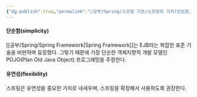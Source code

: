 ```yaml
---
{"dg-publish":true,"permalink":"/공부/Spring/스프링 기초/스프링의 가치(단순함, 유연성)/","dgPassFrontmatter":true}
---
```



#### 단순함(simplicity)

[[공부/Spring/Spring Framework\|Spring Framework]]는 EJB라는 복잡한 표준 기술을 비판하며 등장했다. 그렇기 때문에 가장 단순한 객체지향적 개발 모델인 POJO(Plan Old Java Object) 프로그래밍을 주장한다.

#### 유연성(flexibility)

 스프링은 유연성을 중요한 가치로 내세우며, 스프링을 확장해서 사용하도록 권장한다.